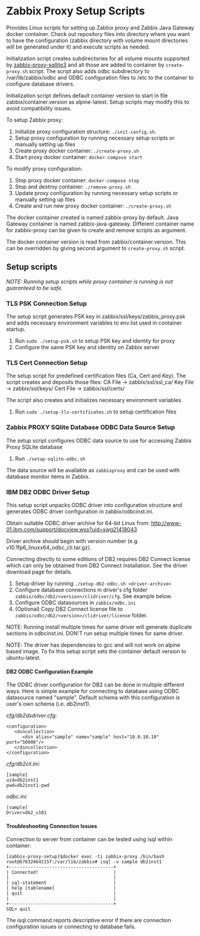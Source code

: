 # Zabbix Proxy Setup Scripts

Provides Linux scripts for setting up Zabbix proxy and Zabbix Java Gateway docker container. Check out
repository files into directory where you want to have the configuration
(zabbix directory with volume mount directories will be generated under it) and
execute scripts as needed.

Initialization script creates subdirectories for all volume mounts supported by
[zabbix-proxy-sqllite3](https://hub.docker.com/r/zabbix/zabbix-proxy-sqlite3/)
and all those are added to container by `create-proxy.sh` script. The script
also adds odbc subdirectory to /var/lib/zabbix/odbc and ODBC configuration
files to /etc to the container to configure database drivers.

Initialization script defines default container version to start in file
zabbix/container.version as alpine-latest. Setup scripts may modify this to
avoid compatibility issues.

To setup Zabbix proxy:

1. Initialize proxy configuration structure: `./init-config.sh`.
2. Setup proxy configuration by running necessary setup scripts or manually setting up files
3. Create proxy docker container: `./create-proxy.sh`
4. Start proxy docker container: `docker-compose start`

To modify proxy configuration:

1. Stop proxy docker container: `docker-compose stop`
2. Stop and destroy container: `./remove-proxy.sh`
3. Update proxy configuration by running necessary setup scripts or manually setting up files
4. Create and run new proxy docker container: `./create-proxy.sh`

The docker container created is named zabbix-proxy by default. Java Gateway container is
named zabbix-java-gateway.
Different container name for zabbix-proxy can be given to create and remove scripts as argument.

The docker container version is read from zabbix/container.version. This can be
overridden by giving second argument to `create-proxy.sh` script.

## Setup scripts

*NOTE: Running setup scripts while proxy container is running is not guaranteed to be safe.*

### TLS PSK Connection Setup

The setup script generates PSK key in zabbix/ssl/keys/zabbix_proxy.psk and adds
necessary environment variables to env.list used in container startup.

1. Run `sudo ./setup-psk.sh` to setup PSK key and identity for proxy
2. Configure the same PSK key and identity on Zabbix server

### TLS Cert Connection Setup
The setup script for predefined certification files (Ca, Cert and Key).
The script creates and deposits those files:
CA File -> zabbix/ssl/ssl_ca/
Key File -> zabbix/ssl/keys/
Cert File -> zabbix/ssl/certs/

The script also creates and initializes necessary environment variables.

1. Run `sudo ./setup-tls-certificates.sh` to setup certification files

### Zabbix PROXY SQlite Database ODBC Data Source Setup

The setup script configures ODBC data source to use for accessing Zabbix Proxy SQLite database

1. Run `./setup-sqlite-odbc.sh`

The data source will be available as `zabbixproxy` and can be used with database monitor items in Zabbix.

### IBM DB2 ODBC Driver Setup

This setup script unpacks ODBC driver into configuration structure and generates
ODBC driver configuration in zabbix/odbcinst.ini.

Obtain suitable ODBC driver archive for 64-bit Linux from: http://www-01.ibm.com/support/docview.wss?uid=swg21418043

Driver archive should begin with version number (e.g. v10.1fp6_linuxx64_odbc_cli.tar.gz).

Connecting directly to some editions of DB2 requires DB2 Connect license which
can only be obtained from DB2 Connect installation. See the driver download page
for details.

1. Setup driver by running `./setup-db2-odbc.sh <driver-archive>`
2. Configure database connections in driver's cfg folder `zabbix/odbc/db2/<version>/clidriver/cfg`. See example below.
3. Configure ODBC datasources in `zabbix/odbc.ini`
4. (Optional) Copy DB2 Connect license file to `zabbix/odbc/db2/<version>/clidriver/license` folder.

NOTE: Running install multiple times for same driver will generate duplicate
sections in odbcinst.ini. DON'T run setup multiple times for same driver.

NOTE: The driver has dependencies to gcc and will not work on alpine based
image. To fix this setup script sets the container default version to
ubuntu-latest.

#### DB2 ODBC Configuration Example

The ODBC driver configuration for DB2 can be done in multiple different ways. Here
is simple example for connecting to database using ODBC datasource named "sample".
Default schema with this configuration is user's own schema (i.e. db2inst1).

*cfg/db2dsdriver.cfg:*

```
<configuration>
   <dsncollection>
      <dsn alias="sample" name="sample" host="10.0.10.10" port="50000"/>
   </dsncollection>
</configuration>
```

*cfg/db2cli.ini:*

```
[sample]
uid=db2inst1
pwd=db2inst1-pwd
```

*odbc.ini:*

```
[sample]
Driver=db2_v101
```

#### Troubleshooting Connection Issues

Connection to server from container can be tested using isql within container:

```
[zabbix-proxy-setup]$docker exec -ti zabbix-proxy /bin/bash
root@67832464215f:/var/lib/zabbix# isql -v sample db2inst1
+---------------------------------------+
| Connected!                            |
|                                       |
| sql-statement                         |
| help [tablename]                      |
| quit                                  |
|                                       |
+---------------------------------------+
SQL> quit
```

The isql command reports descriptive error if there are connection configuration
issues or connecting to database fails.
